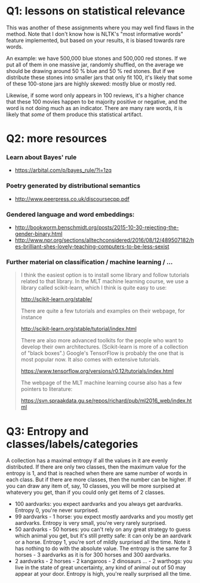 # Q1: lessons on statistical relevance

This was another of these assignments where you may well find flaws in the method. Note that I don't know how is NLTK's "most informative words" feature implemented, but based on your results, it is biased towards rare words.

An example: we have 500,000 blue stones and 500,000 red stones. If we put all of them in one massive jar, randomly shuffled, on the average we should be drawing around 50 % blue and 50 % red stones. But if we distribute these stones into smaller jars that only fit 100, it's likely that some of these 100-stone jars are highly skewed: mostly blue or mostly red.

Likewise, if some word only appears in 100 reviews, it's a higher chance that these 100 movies happen to be majority positive or negative, and the word is not doing much as an indicator. There are many rare words, it is likely that *some* of them produce this statistical artifact.

# Q2: more resources

### Learn about Bayes' rule
* https://arbital.com/p/bayes_rule/?l=1zq

### Poetry generated by distributional semantics
* http://www.peerpress.co.uk/discoursecpp.pdf

### Gendered language and word embeddings:
* http://bookworm.benschmidt.org/posts/2015-10-30-rejecting-the-gender-binary.html
* http://www.npr.org/sections/alltechconsidered/2016/08/12/489507182/hes-brilliant-shes-lovely-teaching-computers-to-be-less-sexist

### Further material on classification / machine learning / ...

> I think the easiest option is to install some library and follow tutorials related to that library. In the MLT machine learning course, we use a library called scikit-learn, which I think is quite easy to use:
> 
> http://scikit-learn.org/stable/
> 
> There are quite a few tutorials and examples on their webpage, for instance
> 
> http://scikit-learn.org/stable/tutorial/index.html
> 
> There are also more advanced toolkits for the people who want to develop their own architectures. (Scikit-learn is more of a collection of "black boxes".) Google's TensorFlow is probably the one that is most popular now. It also comes with extensive tutorials.
> 
> https://www.tensorflow.org/versions/r0.12/tutorials/index.html
> 
> The webpage of the MLT machine learning course also has a few pointers to literature:
> 
> https://svn.spraakdata.gu.se/repos/richard/pub/ml2016_web/index.html


# Q3: Entropy and classes/labels/categories

A collection has a maximal entropy if all the values in it are evenly distributed. If there are only two classes, then the maximum value for the entropy is 1, and that is reached when there are same number of words in each class. But if there are more classes, then the number can be higher. If you can draw any item of, say, 10 classes, you will be more surpised at whatevery you get, than if you could only get items of 2 classes.


* 100 aardvarks: you expect aardvarks and you always get aardvarks. Entropy 0, you're never surprised.
* 99 aardvarks - 1 horse: you expect mostly aardvarks and you mostly get aardvarks. Entropy is very small, you're very rarely surprised.
* 50 aardvarks - 50 horses: you can't rely on any great strategy to guess which animal you get, but it's still pretty safe: it can only be an aardvark or a horse. Entropy 1, you're sort of mildly surprised all the time. Note it has nothing to do with the absolute value. The entropy is the same for 3 horses - 3 aardvarks as it is for 300 horses and 300 aardvarks.
* 2 aardvarks - 2 horses - 2 kangaroos - 2 dinosaurs ... - 2 warthogs: you live in the state of great uncertainty, any kind of animal out of 50 may appear at your door. Entropy is high, you're really surprised all the time.


